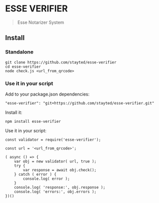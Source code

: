 # ESSE VERIFIER

> Esse Notarizer System

## Install

### Standalone

```
git clone https://github.com/stayted/esse-verifier
cd esse-verifier
node check.js <url_from_qrcode>
```

### Use it in your script

Add to your package.json dependencies:

`"esse-verifier": "git+https://github.com/stayted/esse-verifier.git"`

Install it:

`npm install esse-verifier`

Use it in your script:

```
const validator = require('esse-verifier');
  
const url = '<url_from_qrcode>';
  
( async () => {
    var obj = new validator( url, true );
    try {
        var response = await obj.check();
    } catch ( error ) {
        console.log( error );
    }
    console.log( 'response:', obj.response );
    console.log( 'errors:', obj.errors );
})()
```

